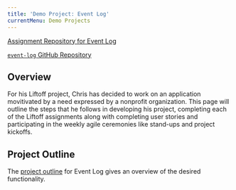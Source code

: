 ```yaml
---
title: 'Demo Project: Event Log'
currentMenu: Demo Projects
---
```


[Assignment Repository for Event Log](https://github.com/chrisbay/liftoff-assignments)

[`event-log` GitHub Repository](https://github.com/chrisbay/event-log)

## Overview

For his Liftoff project, Chris has decided to work on an application movitivated by a need expressed by a nonprofit organization. This page will outline the steps that he follows in developing his project, completing each of the Liftoff assignments along with completing user stories and participating in the weekly agile ceremonies like stand-ups and project kickoffs.

## Project Outline

The [project outline](https://github.com/chrisbay/liftoff-assignments/tree/master/P2-Project_Outline) for Event Log gives an overview of the desired functionality.